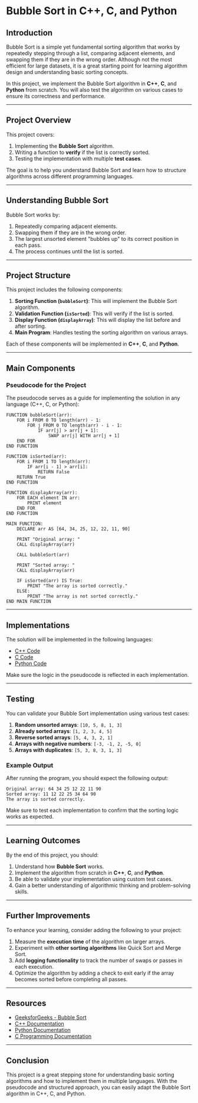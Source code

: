 # **Bubble Sort in C++, C, and Python**

## **Introduction**
Bubble Sort is a simple yet fundamental sorting algorithm that works by repeatedly stepping through a list, comparing adjacent elements, and swapping them if they are in the wrong order. Although not the most efficient for large datasets, it is a great starting point for learning algorithm design and understanding basic sorting concepts.

In this project, we implement the Bubble Sort algorithm in **C++**, **C**, and **Python** from scratch. You will also test the algorithm on various cases to ensure its correctness and performance.

---

## **Project Overview**
This project covers:
1. Implementing the **Bubble Sort** algorithm.
2. Writing a function to **verify** if the list is correctly sorted.
3. Testing the implementation with multiple **test cases**.

The goal is to help you understand Bubble Sort and learn how to structure algorithms across different programming languages.

---

## **Understanding Bubble Sort**

Bubble Sort works by:
1. Repeatedly comparing adjacent elements.
2. Swapping them if they are in the wrong order.
3. The largest unsorted element "bubbles up" to its correct position in each pass.
4. The process continues until the list is sorted.

---

## **Project Structure**

This project includes the following components:

1. **Sorting Function (`bubbleSort`)**: This will implement the Bubble Sort algorithm.
2. **Validation Function (`isSorted`)**: This will verify if the list is sorted.
3. **Display Function (`displayArray`)**: This will display the list before and after sorting.
4. **Main Program**: Handles testing the sorting algorithm on various arrays.

Each of these components will be implemented in **C++**, **C**, and **Python**.

---

## **Main Components**

### **Pseudocode for the Project**

The pseudocode serves as a guide for implementing the solution in any language (C++, C, or Python):

```plaintext
FUNCTION bubbleSort(arr):
    FOR i FROM 0 TO length(arr) - 1:
        FOR j FROM 0 TO length(arr) - i - 1:
            IF arr[j] > arr[j + 1]:
                SWAP arr[j] WITH arr[j + 1]
    END FOR
END FUNCTION

FUNCTION isSorted(arr):
    FOR i FROM 1 TO length(arr):
        IF arr[i - 1] > arr[i]:
            RETURN False
    RETURN True
END FUNCTION

FUNCTION displayArray(arr):
    FOR EACH element IN arr:
        PRINT element
    END FOR
END FUNCTION

MAIN FUNCTION:
    DECLARE arr AS [64, 34, 25, 12, 22, 11, 90]

    PRINT "Original array: "
    CALL displayArray(arr)

    CALL bubbleSort(arr)

    PRINT "Sorted array: "
    CALL displayArray(arr)

    IF isSorted(arr) IS True:
        PRINT "The array is sorted correctly."
    ELSE:
        PRINT "The array is not sorted correctly."
END MAIN FUNCTION
```

---

## **Implementations**
The solution will be implemented in the following languages:

- [C++ Code](./bubble_sort.cpp)
- [C Code](./bubble_sort.c)
- [Python Code](./bubble_sort.py)

Make sure the logic in the pseudocode is reflected in each implementation.

---

## **Testing**

You can validate your Bubble Sort implementation using various test cases:

1. **Random unsorted arrays**: `[10, 5, 8, 1, 3]`
2. **Already sorted arrays**: `[1, 2, 3, 4, 5]`
3. **Reverse sorted arrays**: `[5, 4, 3, 2, 1]`
4. **Arrays with negative numbers**: `[-3, -1, 2, -5, 0]`
5. **Arrays with duplicates**: `[5, 3, 8, 3, 1, 3]`

### **Example Output**
After running the program, you should expect the following output:

```plaintext
Original array: 64 34 25 12 22 11 90 
Sorted array: 11 12 22 25 34 64 90 
The array is sorted correctly.
```

Make sure to test each implementation to confirm that the sorting logic works as expected.

---

## **Learning Outcomes**
By the end of this project, you should:
1. Understand how **Bubble Sort** works.
2. Implement the algorithm from scratch in **C++**, **C**, and **Python**.
3. Be able to validate your implementation using custom test cases.
4. Gain a better understanding of algorithmic thinking and problem-solving skills.

---

## **Further Improvements**

To enhance your learning, consider adding the following to your project:
1. Measure the **execution time** of the algorithm on larger arrays.
2. Experiment with **other sorting algorithms** like Quick Sort and Merge Sort.
3. Add **logging functionality** to track the number of swaps or passes in each execution.
4. Optimize the algorithm by adding a check to exit early if the array becomes sorted before completing all passes.

---

## **Resources**
- [GeeksforGeeks - Bubble Sort](https://www.geeksforgeeks.org/bubble-sort/)
- [C++ Documentation](https://en.cppreference.com/w/)
- [Python Documentation](https://docs.python.org/3/tutorial/datastructures.html)
- [C Programming Documentation](https://en.cppreference.com/w/c)

---

## **Conclusion**
This project is a great stepping stone for understanding basic sorting algorithms and how to implement them in multiple languages. With the pseudocode and structured approach, you can easily adapt the Bubble Sort algorithm in C++, C, and Python.
